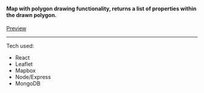 #### Map with polygon drawing functionality, returns a list of properties within the drawn polygon.

[Preview](https://i.imgur.com/A3yIcjT.mp4)

------------

Tech used: 
- React 
- Leaflet
- Mapbox
- Node/Express 
- MongoDB
